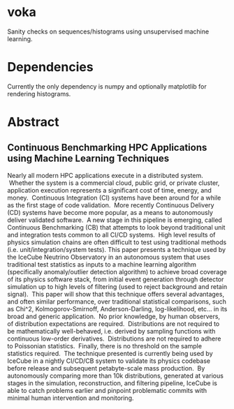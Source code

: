 # voka
Sanity checks on sequences/histograms using unsupervised machine learning.

# Dependencies

Currently the only dependency is numpy and optionally matplotlib for rendering histograms.

# Abstract
## Continuous Benchmarking HPC Applications using Machine Learning Techniques

Nearly all modern HPC applications execute in a distributed system.  Whether the system is a commercial cloud, public grid, or private cluster, application execution represents a significant cost of time, energy, and money.  Continuous Integration (CI) systems have been around for a while as the first stage of code validation.  More recently Continuous Delivery (CD) systems have become more popular, as a means to autonomously deliver validated software.  A new stage in this pipeline is emerging, called Continuous Benchmarking (CB) that attempts to look beyond traditional unit and integration tests common to all CI/CD systems.  High level results of physics simulation chains are often difficult to test using traditional methods (i.e. unit/integration/system tests). This paper presents a technique used by the IceCube Neutrino Observatory in an autonomous system that uses traditional test statistics as inputs to a machine learning algorithm (specifically anomaly/outlier detection algorithm) to achieve broad coverage of its physics software stack, from initial event generation through detector simulation up to high levels of filtering (used to reject background and retain signal).  This paper will show that this technique offers several advantages, and often similar performance, over traditional statistical comparisons, such as Chi^2, Kolmogorov-Smirnoff, Anderson-Darling, log-likelihood, etc... in its broad and generic application.  No prior knowledge, by human observers, of distribution expectations are required.  Distributions are not required to be mathematically well-behaved, i.e. derived by sampling functions with continuous low-order derivatives.  Distributions are not required to adhere to Poissonian statistics.  Finally, there is no threshold on the sample statistics required.  The technique presented is currently being used by IceCube in a nightly CI/CD/CB system to validate its physics codebase before release and subsequent petabyte-scale mass production.  By autonomously comparing more than 10k distributions, generated at various stages in the simulation, reconstruction, and filtering pipeline, IceCube is able to catch problems earlier and pinpoint problematic commits with minimal human intervention and monitoring.
